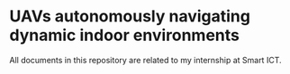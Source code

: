 # UAVs autonomously navigating dynamic indoor environments

All documents in this repository are related to my internship at Smart ICT.
